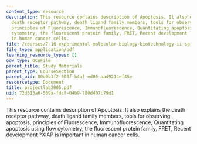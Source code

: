 ```yaml
---
content_type: resource
description: This resource contains description of Apoptosis. It also explains the
  death receptor pathway, death ligand family members, tools for observing apoptosis,
  principles of Fluorescence, Immunofluorescence, Quantitating apoptosis using flow
  cytometry, the fluorescent protein family, FRET, Recent development ?XIAP is important
  in human cancer cells.
file: /courses/7-16-experimental-molecular-biology-biotechnology-ii-spring-2005/72d515a6569afdcf04b9780d407c79d1_projectlab2005.pdf
file_type: application/pdf
learning_resource_types: []
ocw_type: OCWFile
parent_title: Study Materials
parent_type: CourseSection
parent_uid: 80d0b1f2-503f-b4af-ed05-aad9214ef45e
resourcetype: Document
title: projectlab2005.pdf
uid: 72d515a6-569a-fdcf-04b9-780d407c79d1
---
```

This resource contains description of Apoptosis. It also explains the death receptor pathway, death ligand family members, tools for observing apoptosis, principles of Fluorescence, Immunofluorescence, Quantitating apoptosis using flow cytometry, the fluorescent protein family, FRET, Recent development ?XIAP is important in human cancer cells.

